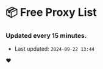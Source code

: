 # :package: Free Proxy List
### Updated every 15 minutes.

- Last updated: `2024-09-22 13:44`

:heart:
